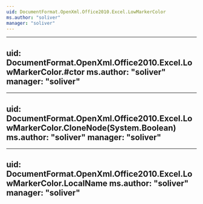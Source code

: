 ```yaml
---
uid: DocumentFormat.OpenXml.Office2010.Excel.LowMarkerColor
ms.author: "soliver"
manager: "soliver"
---
```


---
uid: DocumentFormat.OpenXml.Office2010.Excel.LowMarkerColor.#ctor
ms.author: "soliver"
manager: "soliver"
---

---
uid: DocumentFormat.OpenXml.Office2010.Excel.LowMarkerColor.CloneNode(System.Boolean)
ms.author: "soliver"
manager: "soliver"
---

---
uid: DocumentFormat.OpenXml.Office2010.Excel.LowMarkerColor.LocalName
ms.author: "soliver"
manager: "soliver"
---
